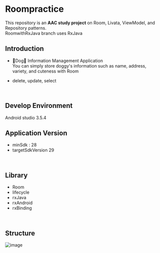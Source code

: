 # Roompractice
This repository is an **AAC study project** on Room, Livata, ViewModel, and Repository patterns.   
RoomwithRxJava branch uses RxJava 
<br>

## Introduction
* 🐶Dog🐶 Information Management Application   
You can simply store doggy's information such as name, address, variety, and cuteness with Room  
+ delete, update, select 
<br>

## Develop Environment   
Android studio 3.5.4
<br>  

## Application Version   
* minSdk : 28   
* targetSdkVersion 29   
<br> 

## Library   
* Room   
* lifecycle
* rxJava 
* rxAndroid
* rxBinding
<br>

## Structure
![image](https://user-images.githubusercontent.com/51503884/80896951-c2892000-8d2e-11ea-89e1-3450b37bb9ce.png)
